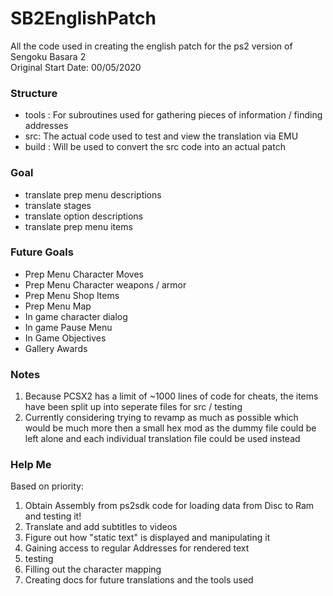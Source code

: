 # SB2EnglishPatch
All the code used in creating the english patch for the ps2 version of Sengoku Basara 2
<br>Original Start Date: 00/05/2020

### Structure
- tools	:	For subroutines used for gathering pieces of information / finding addresses
- src:	The actual code used to test and view the translation via EMU
- build	:	Will be used to convert the src code into an actual patch

### Goal
- translate prep menu descriptions
- translate stages
- translate option descriptions
- translate prep menu items

### Future Goals
- Prep Menu Character Moves
- Prep Menu Character weapons / armor
- Prep Menu Shop Items
- Prep Menu Map
- In game character dialog
- In game Pause Menu
- In Game Objectives
- Gallery Awards

### Notes
1) Because PCSX2 has a limit of ~1000 lines of code for cheats, the items have been split up into seperate files for src / testing
2) Currently considering trying to revamp as much as possible which would be much more then a small hex mod as the dummy file could be left alone and each individual translation file could be used instead

### Help Me
Based on priority:
1) Obtain Assembly from ps2sdk code for loading data from Disc to Ram and testing it!
2) Translate and add subtitles to videos
3) Figure out how "static text" is displayed and manipulating it
4) Gaining access to regular Addresses for rendered text
5) testing
6) Filling out the character mapping
7) Creating docs for future translations and the tools used
